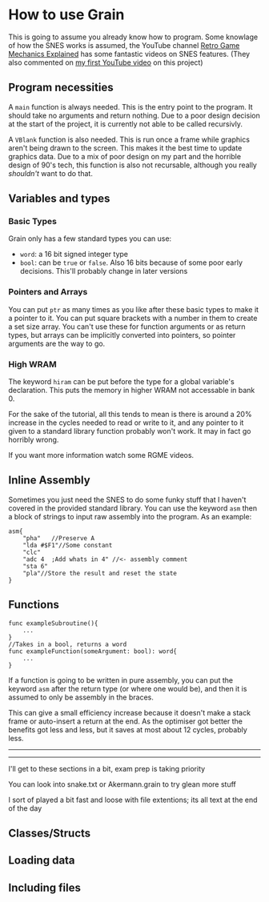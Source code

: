 # How to use Grain

This is going to assume you already know how to program. Some knowlage 
of how the SNES works is assumed, the YouTube channel [Retro Game 
Mechanics Explained](https://www.youtube.com/@RGMechEx) has some fantastic 
videos on SNES features. (They also commented on [my first YouTube video](
https://youtu.be/239N5OOyhJY
) on 
this project)

## Program necessities
A `main` function is always needed. This is the entry point to the program. It should take 
no arguments and return nothing. Due to a poor design decision at the start of the project, 
it is currently not able to be called recursivly.

A `VBlank` function is also needed. This is run once a frame while graphics 
aren't being drawn to the screen. This makes it the best time to update graphics data. 
Due to a mix of poor design on my part and the horrible design of 90's tech, this 
function is also not recursable, although you really *shouldn't* want to do that.

## Variables and types
### Basic Types
Grain only has a few standard types you can use:
- `word`: a 16 bit signed integer type
- `bool`: can be `true` or `false`. Also 16 bits because of some poor early decisions. 
This'll probably change in later versions

### Pointers and Arrays
You can put `ptr` as many times as you like after these basic types to make 
it a pointer to it.
You can put square brackets with a number in them to create a set size array. You 
can't use these for function arguments or as return types, but arrays can be implicitly 
converted into pointers, so pointer arguments are the way to go.

### High WRAM
The keyword `hiram` can be put before the type for a global variable's 
declaration. This puts the memory in higher WRAM not accessable in bank 0. 

For the sake of the tutorial, all this tends to mean is there is around a 20% increase in the cycles needed to 
read or write to it, and any pointer to it given to a standard library function probably 
won't work. It may in fact go horribly wrong.

If you want more information watch some RGME videos.

## Inline Assembly
Sometimes you just need the SNES to do some funky stuff that I haven't covered in 
the provided standard library. You can use the keyword `asm` then a block 
of strings to input raw assembly into the program. As an example:

```
asm{
    "pha"   //Preserve A
    "lda #$F1"//Some constant
    "clc"
    "adc 4  ;Add whats in 4" //<- assembly comment
    "sta 6"
    "pla"//Store the result and reset the state
}
```

## Functions

```
func exampleSubroutine(){
    ...
}
//Takes in a bool, returns a word
func exampleFunction(someArgument: bool): word{
    ...
}
```

If a function is going to be written in pure assembly, you can put 
the keyword `asm` after the return type (or where one would be), and then 
it is assumed to only be assembly in the braces.

This can give a small efficiency increase because it doesn't make a stack frame 
or auto-insert a return at the end. As the optimiser got better the benefits got 
less and less, but it saves at most about 12 cycles, probably less.

---

---

I'll get to these sections in a bit, exam prep is taking priority

You can look into snake.txt or Akermann.grain to try glean more stuff

I sort of played a bit fast and loose with file extentions; its all text at the end of the day


## Classes/Structs

## Loading data

## Including files